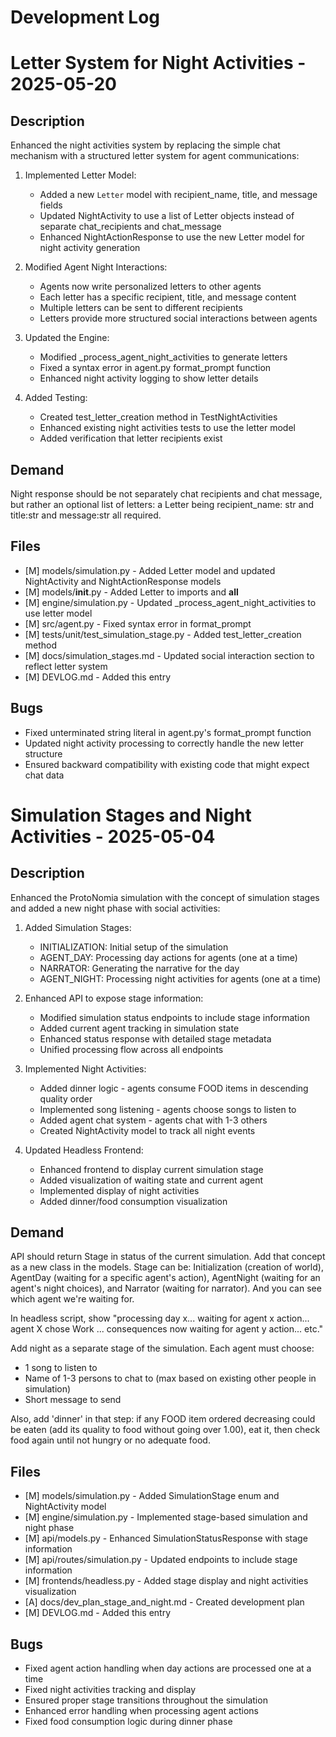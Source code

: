 # Development Log

# Letter System for Night Activities - 2025-05-20

## Description

Enhanced the night activities system by replacing the simple chat mechanism with a structured letter system for agent communications:

1. Implemented Letter Model:
   - Added a new `Letter` model with recipient_name, title, and message fields
   - Updated NightActivity to use a list of Letter objects instead of separate chat_recipients and chat_message
   - Enhanced NightActionResponse to use the new Letter model for night activity generation

2. Modified Agent Night Interactions:
   - Agents now write personalized letters to other agents
   - Each letter has a specific recipient, title, and message content
   - Multiple letters can be sent to different recipients
   - Letters provide more structured social interactions between agents

3. Updated the Engine:
   - Modified _process_agent_night_activities to generate letters
   - Fixed a syntax error in agent.py format_prompt function
   - Enhanced night activity logging to show letter details

4. Added Testing:
   - Created test_letter_creation method in TestNightActivities
   - Enhanced existing night activities tests to use the letter model
   - Added verification that letter recipients exist

## Demand

Night response should be not separately chat recipients and chat message, but rather an optional list of letters: a Letter being recipient_name: str and title:str and message:str all required.

## Files

- [M] models/simulation.py - Added Letter model and updated NightActivity and NightActionResponse models
- [M] models/__init__.py - Added Letter to imports and __all__
- [M] engine/simulation.py - Updated _process_agent_night_activities to use letter model
- [M] src/agent.py - Fixed syntax error in format_prompt
- [M] tests/unit/test_simulation_stage.py - Added test_letter_creation method
- [M] docs/simulation_stages.md - Updated social interaction section to reflect letter system
- [M] DEVLOG.md - Added this entry

## Bugs

- Fixed unterminated string literal in agent.py's format_prompt function
- Updated night activity processing to correctly handle the new letter structure
- Ensured backward compatibility with existing code that might expect chat data

# Simulation Stages and Night Activities - 2025-05-04

## Description

Enhanced the ProtoNomia simulation with the concept of simulation stages and added a new night phase with social activities:

1. Added Simulation Stages:
   - INITIALIZATION: Initial setup of the simulation
   - AGENT_DAY: Processing day actions for agents (one at a time)
   - NARRATOR: Generating the narrative for the day
   - AGENT_NIGHT: Processing night activities for agents (one at a time)

2. Enhanced API to expose stage information:
   - Modified simulation status endpoints to include stage information
   - Added current agent tracking in simulation state
   - Enhanced status response with detailed stage metadata
   - Unified processing flow across all endpoints

3. Implemented Night Activities:
   - Added dinner logic - agents consume FOOD items in descending quality order
   - Implemented song listening - agents choose songs to listen to
   - Added agent chat system - agents chat with 1-3 others
   - Created NightActivity model to track all night events

4. Updated Headless Frontend:
   - Enhanced frontend to display current simulation stage
   - Added visualization of waiting state and current agent
   - Implemented display of night activities
   - Added dinner/food consumption visualization

## Demand

API should return Stage in status of the current simulation. Add that concept as a new class in the models. Stage can be: Initialization (creation of world), AgentDay (waiting for a specific agent's action), AgentNight (waiting for an agent's night choices), and Narrator (waiting for narrator). And you can see which agent we're waiting for.

In headless script, show "processing day x... waiting for agent x action... agent X chose Work ... consequences now waiting for agent y action... etc."

Add night as a separate stage of the simulation. Each agent must choose:
- 1 song to listen to
- Name of 1-3 persons to chat to (max based on existing other people in simulation)
- Short message to send

Also, add 'dinner' in that step: if any FOOD item ordered decreasing could be eaten (add its quality to food without going over 1.00), eat it, then check food again until not hungry or no adequate food.

## Files

- [M] models/simulation.py - Added SimulationStage enum and NightActivity model
- [M] engine/simulation.py - Implemented stage-based simulation and night phase
- [M] api/models.py - Enhanced SimulationStatusResponse with stage information
- [M] api/routes/simulation.py - Updated endpoints to include stage information
- [M] frontends/headless.py - Added stage display and night activities visualization
- [A] docs/dev_plan_stage_and_night.md - Created development plan
- [M] DEVLOG.md - Added this entry

## Bugs

- Fixed agent action handling when day actions are processed one at a time
- Fixed night activities tracking and display
- Ensured proper stage transitions throughout the simulation
- Enhanced error handling when processing agent actions
- Fixed food consumption logic during dinner phase 